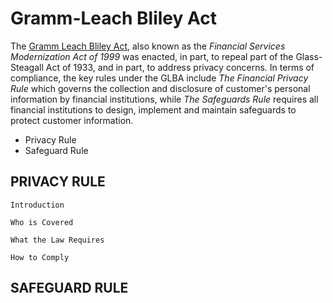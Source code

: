 Gramm-Leach Bliley Act
=========

The [Gramm Leach Bliley Act](http://www.gpo.gov/fdsys/pkg/PLAW-106publ102/html/PLAW-106publ102.htm), also known as the *Financial Services Modernization Act of 1999* was enacted, in part, to repeal part of the Glass-Steagall Act of 1933, and in part, to address privacy concerns. In terms of compliance, the key rules under the GLBA include *The Financial Privacy Rule* which governs the collection and disclosure of customer's personal information by financial institutions, while *The Safeguards Rule* requires all financial institutions to design, implement and maintain safeguards to protect customer information. 

  - Privacy Rule
  - Safeguard Rule

PRIVACY RULE
--------------
```
Introduction
```

```
Who is Covered
```

```
What the Law Requires
```

```
How to Comply
```


SAFEGUARD RULE 
--------------
